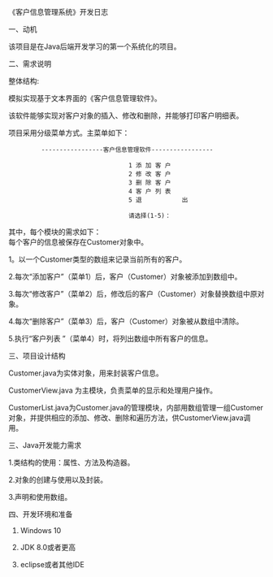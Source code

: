 《客户信息管理系统》开发日志

一、动机

该项目是在Java后端开发学习的第一个系统化的项目。

二、需求说明

整体结构:


模拟实现基于文本界面的《客户信息管理软件》。

该软件能够实现对客户对象的插入、修改和删除，并能够打印客户明细表。

项目采用分级菜单方式。主菜单如下：

             -----------------客户信息管理软件-----------------

                                     1 添 加 客 户
                                     2 修 改 客 户
                                     3 删 除 客 户
                                     4 客 户 列 表
                                     5 退           出

                                     请选择(1-5)：
                                     
其中，每个模块的需求如下：                                     
每个客户的信息被保存在Customer对象中。

1。以一个Customer类型的数组来记录当前所有的客户。

2.每次“添加客户”（菜单1）后，客户（Customer）对象被添加到数组中。

3.每次“修改客户”（菜单2）后，修改后的客户（Customer）对象替换数组中原对象。

4.每次“删除客户”（菜单3）后，客户（Customer）对象被从数组中清除。

5.执行“客户列表 ”（菜单4）时，将列出数组中所有客户的信息。


三、项目设计结构

Customer.java为实体对象，用来封装客户信息。

CustomerView.java 为主模块，负责菜单的显示和处理用户操作。

CustomerList.java为Customer.java的管理模块，内部用数组管理一组Customer对象，并提供相应的添加、修改、删除和遍历方法，供CustomerView.java调用。


                                     
三、Java开发能力需求

1.类结构的使用：属性、方法及构造器。

2.对象的创建与使用以及封装。

3.声明和使用数组。


四、开发环境和准备

1. Windows 10
 
2. JDK 8.0或者更高

3. eclipse或者其他IDE
 

